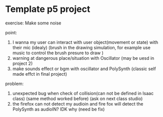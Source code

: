 # Template p5 project

exercise: Make some noise

point:
1. I wanna my user can interact with user object(movement or state) with their mic  (idealy)
(brush in the drawing simulation, for example use music to control the brush presure to draw )
2. warning at dangerous place/situation with Oscillator (may be uesd in project 2)
3. make sounds effect or bgm with oscillator and PolySynth  (classic self made effct in final project)

problem:
1. unexpected bug when check of collision(can not be defined in Isaac class)  (same method worked before)
(ask on next class studio)
2. the firefox can not detect my audioin and fire fox will detect the PolySynth as audioIN?  IDK why (need be fix)
